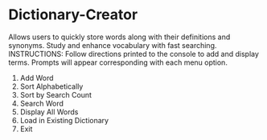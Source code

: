 # Dictionary-Creator
Allows users to quickly store words along with their definitions and synonyms. Study and enhance vocabulary with fast searching.
INSTRUCTIONS: Follow directions printed to the console to add and display terms. Prompts will appear corresponding with each menu option.
1. Add Word
2. Sort Alphabetically
3. Sort by Search Count
4. Search Word
5. Display All Words
6. Load in Existing Dictionary
7. Exit
